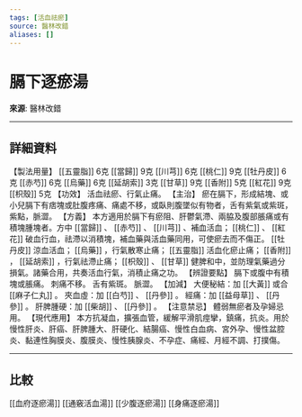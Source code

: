 ```yaml
---
tags: [活血祛瘀]
source: 醫林改錯
aliases: []
---
```


# 膈下逐瘀湯

**來源**: 醫林改錯  

---

## 詳細資料
【製法用量】 [[五靈脂]] 6克 [[當歸]] 9克 [[川芎]] 6克 [[桃仁]] 9克 [[牡丹皮]] 6克 [[赤芍]] 6克 [[烏藥]] 6克 [[延胡索]] 3克 [[甘草]] 9克 [[香附]] 5克 [[紅花]] 9克 [[枳殼]] 5克
【功效】
活血祛瘀、行氣止痛。
【主治】
瘀在膈下，形成結塊、或小兒膈下有痞塊或肚腹疼痛、痛處不移，或臥則腹墜似有物者，舌有紫氣或紫斑，紫點，脈澀。
【方義】
本方適用於膈下有瘀阻、肝鬱氣滯、兩脇及腹部脹痛或有積塊腫塊者。方中 [[當歸]] 、 [[赤芍]] 、 [[川芎]] 、補血活血； [[桃仁]] 、 [[紅花]] 破血行血，祛滯以消積塊，補血藥與活血藥同用，可使瘀去而不傷正。 [[牡丹皮]] 涼血活血； [[烏藥]] ，行氣散寒止痛； [[五靈脂]] 活血化瘀止痛； [[香附]] ， [[延胡索]] ，行氣祛滯止痛； [[枳殼]] 、 [[甘草]] 健脾和中，並防理氣藥過分損氣。諸藥合用，共奏活血行氣，消積止痛之功。
【辨證要點】
膈下或腹中有積塊或脹痛。
刺痛不移。
舌有紫斑。
脈澀。
【加減】
大便秘結：加 [[大黃]] 或合 [[麻子仁丸]] 。
夾血虛：加 [[白芍]] 、 [[丹參]] 。
經痛：加 [[益母草]] 、 [[丹參]] 。
肝脾腫硬：加 [[柴胡]] 、 [[丹參]] 。
【注意禁忌】
體弱無瘀者及孕婦忌用。
【現代應用】
本方抗凝血，擴張血管，緩解平滑肌痙攣，鎮痛，抗炎。用於慢性肝炎、肝癌、肝脾腫大、肝硬化、結腸癌、慢性白血病、宮外孕、慢性盆腔炎、黏連性胸膜炎、腹膜炎、慢性胰腺炎、不孕症、痛經、月經不調、打撲傷。

---

## 比較
[[血府逐瘀湯]]
[[通竅活血湯]]
[[少腹逐瘀湯]]
[[身痛逐瘀湯]]
